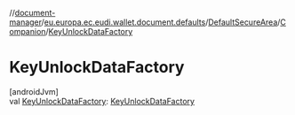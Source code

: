 //[document-manager](../../../../index.md)/[eu.europa.ec.eudi.wallet.document.defaults](../../index.md)/[DefaultSecureArea](../index.md)/[Companion](index.md)/[KeyUnlockDataFactory](-key-unlock-data-factory.md)

# KeyUnlockDataFactory

[androidJvm]\
val [KeyUnlockDataFactory](-key-unlock-data-factory.md): [KeyUnlockDataFactory](../../../eu.europa.ec.eudi.wallet.document/-key-unlock-data-factory/index.md)
